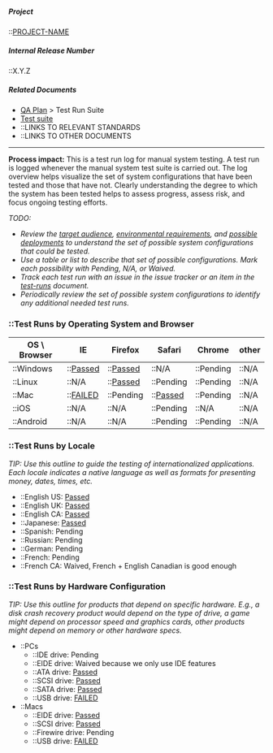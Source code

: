 <!-- markdownlint-disable-next-line first-line-h1 -->

##### Project

::[PROJECT-NAME](./Home.md)

##### Internal Release Number

::X.Y.Z

##### Related Documents

- [QA Plan](./QA-Plan.md) > Test Run Suite
- [Test suite](./Test-Suite.md)
- ::LINKS TO RELEVANT STANDARDS
- ::LINKS TO OTHER DOCUMENTS

---

**Process impact:** This is a test run log for manual system testing. A
test run is logged whenever the manual system test suite is carried out.
The log overview helps visualize the set of system configurations that
have been tested and those that have not. Clearly understanding the
degree to which the system has been tested helps to assess progress,
assess risk, and focus ongoing testing efforts.

_TODO:_

- _Review the [target audience](./Target-and-Benefits.md),
  [environmental requirements](./SRS#environmental.md), and [possible
  deployments](./Design-Architecture#deployment.md) to understand the
  set of possible system configurations that could be tested._
- _Use a table or list to describe that set of possible configurations.
  Mark each possibility with Pending, N/A, or Waived._
- _Track each test run with an issue in the issue tracker or an item in
  the [test-runs](./Test-Runs.md) document._
- _Periodically review the set of possible system configurations to
  identify any additional needed test runs._

### ::Test Runs by Operating System and Browser

| OS \ Browser | IE                          | Firefox                     | Safari                      | Chrome    | other |
| ------------ | --------------------------- | --------------------------- | --------------------------- | --------- | ----- |
| ::Windows    | ::[Passed](./Test-Runs#TR-01.md) | ::[Passed](./Test-Runs#TR-02.md) | ::N/A                       | ::Pending | ::N/A |
| ::Linux      | ::N/A                       | ::[Passed](./Test-Runs#TR-03.md) | ::Pending                   | ::Pending | ::N/A |
| ::Mac        | ::[FAILED](./Test-Runs#TR-10.md) | ::Pending                   | ::[Passed](./Test-Runs#TR-11.md) | ::Pending | ::N/A |
| ::iOS        | ::N/A                       | ::N/A                       | ::Pending                   | ::N/A     | ::N/A |
| ::Android    | ::N/A                       | ::N/A                       | ::Pending                   | ::Pending | ::N/A |

### ::Test Runs by Locale

_TIP: Use this outline to guide the testing of internationalized
applications. Each locale indicates a native language as well as formats
for presenting money, dates, times, etc._

- ::English US: [Passed](./Test-Runs#TR-00.md)
- ::English UK: [Passed](./Test-Runs#TR-01.md)
- ::English CA: [Passed](./Test-Runs#TR-02.md)
- ::Japanese: [Passed](./Test-Runs#TR-10.md)
- ::Spanish: Pending
- ::Russian: Pending
- ::German: Pending
- ::French: Pending
- ::French CA: Waived, French + English Canadian is good enough

### ::Test Runs by Hardware Configuration

_TIP: Use this outline for products that depend on specific hardware.
E.g., a disk crash recovery product would depend on the type of drive, a
game might depend on processor speed and graphics cards, other products
might depend on memory or other hardware specs._

- ::PCs
  - ::IDE drive: Pending
  - ::EIDE drive: Waived because we only use IDE features
  - ::ATA drive: [Passed](./Test-Runs#TR-00.md)
  - ::SCSI drive: [Passed](./Test-Runs#TR-01.md)
  - ::SATA drive: [Passed](./Test-Runs#TR-02.md)
  - ::USB drive: [FAILED](./Test-Runs#TR-03.md)
- ::Macs
  - ::EIDE drive: [Passed](./Test-Runs#TR-10.md)
  - ::SCSI drive: [Passed](./Test-Runs#TR-11.md)
  - ::Firewire drive: Pending
  - ::USB drive: [FAILED](./Test-Runs#TR-12.md)
